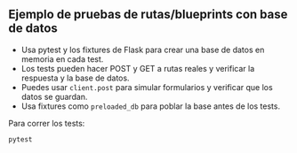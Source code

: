 ## Ejemplo de pruebas de rutas/blueprints con base de datos

- Usa pytest y los fixtures de Flask para crear una base de datos en memoria en cada test.
- Los tests pueden hacer POST y GET a rutas reales y verificar la respuesta y la base de datos.
- Puedes usar `client.post` para simular formularios y verificar que los datos se guardan.
- Usa fixtures como `preloaded_db` para poblar la base antes de los tests.

Para correr los tests:

```bash
pytest
```